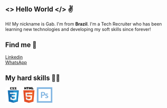 ## <> Hello World </> ✌

Hi! My nickname is Gab. I'm from **Brazil**. I'm a Tech Recruiter who has been learning new technologies and developing my soft skills since forever!

## Find me 🤗

 [Linkedin](https://www.linkedin.com/in/abreugabriela/) <br> 
 [WhatsApp](https://api.whatsapp.com/send?phone=5551997633298&text=Ol%C3%A1%20Gabriela%2C%20tudo%20bem%3F%20Vamos%20conversar%3F)

## My hard skills 👩‍💻

<img align="left" alt="CSS" width="50px" src="https://raw.githubusercontent.com/github/explore/80688e429a7d4ef2fca1e82350fe8e3517d3494d/topics/css/css.png" />
<img align="left" alt="Scala" width="50px" src="https://raw.githubusercontent.com/github/explore/80688e429a7d4ef2fca1e82350fe8e3517d3494d/topics/html/html.png" />
<a href="https://www.photoshop.com/en" target="_blank"><img src="https://raw.githubusercontent.com/devicons/devicon/master/icons/photoshop/photoshop-line.svg" alt="Photoshop" width="50" height="50"></a>

<br/>
